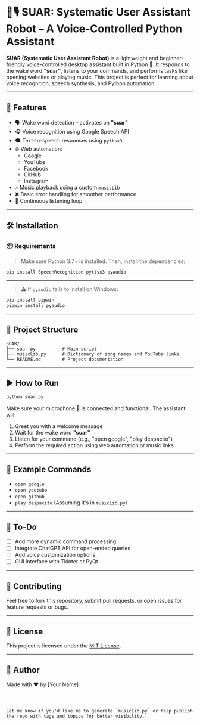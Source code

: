 
# 🤖🎙️ SUAR: Systematic User Assistant Robot – A Voice-Controlled Python Assistant

**SUAR (Systematic User Assistant Robot)** is a lightweight and beginner-friendly voice-controlled desktop assistant built in Python 🐍. It responds to the wake word **"suar"**, listens to your commands, and performs tasks like opening websites or playing music. This project is perfect for learning about voice recognition, speech synthesis, and Python automation.

---

## 🚀 Features

- 🗣️ Wake word detection – activates on **"suar"**
- 🎧 Voice recognition using Google Speech API
- 🗨️ Text-to-speech responses using `pyttsx3`
- 🌐 Web automation:
  - Google
  - YouTube
  - Facebook
  - GitHub
  - Instagram
- 🎶 Music playback using a custom `musicLib`
- ❌ Basic error handling for smoother performance
- 🔁 Continuous listening loop

---

## 🛠️ Installation

### 📦 Requirements

> Make sure Python 3.7+ is installed. Then, install the dependencies:

```bash
pip install SpeechRecognition pyttsx3 pyaudio
```
---

> ⚠️ If `pyaudio` fails to install on Windows:

```bash
pip install pipwin
pipwin install pyaudio
```

---

## 📁 Project Structure

```
SUAR/
├── suar.py          # Main script
├── musicLib.py      # Dictionary of song names and YouTube links
└── README.md        # Project documentation
```

---

## ▶️ How to Run

```bash
python suar.py
```

Make sure your microphone 🎤 is connected and functional. The assistant will:

1. Greet you with a welcome message
2. Wait for the wake word **"suar"**
3. Listen for your command (e.g., "open google", "play despacito")
4. Perform the required action using web automation or music links

---

## 🧠 Example Commands

* `open google`
* `open youtube`
* `open github`
* `play despacito` (Assuming it's in `musicLib.py`)

---

## 📌 To-Do

* [ ] Add more dynamic command processing
* [ ] Integrate ChatGPT API for open-ended queries
* [ ] Add voice customization options
* [ ] GUI interface with Tkinter or PyQt

---

## 🤝 Contributing

Feel free to fork this repository, submit pull requests, or open issues for feature requests or bugs.

---

## 📄 License

This project is licensed under the [MIT License](LICENSE).

---

## 💬 Author

Made with ❤️ by \[Your Name]

```

---

Let me know if you'd like me to generate `musicLib.py` or help publish the repo with tags and topics for better visibility.
```
